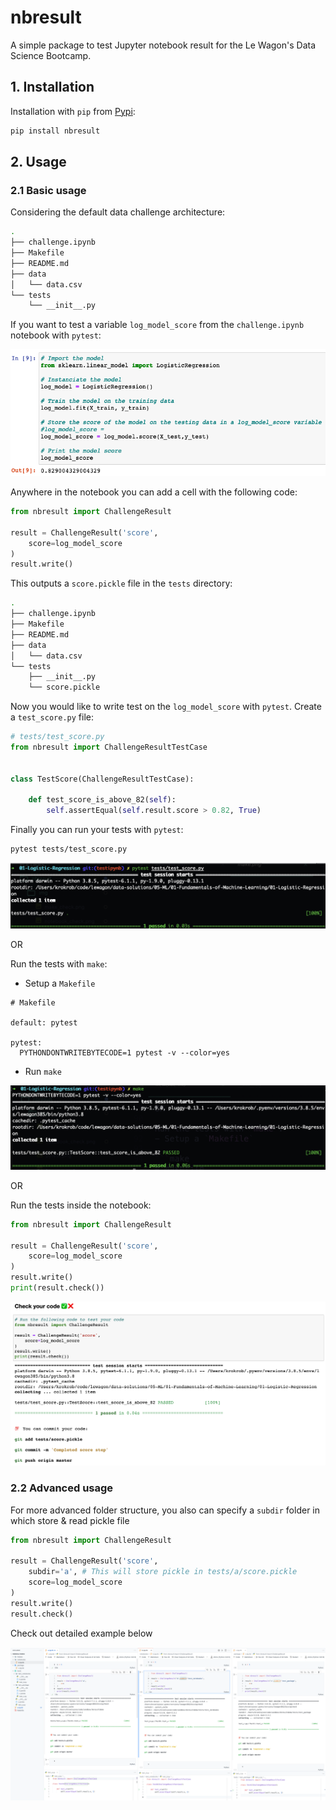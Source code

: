 # nbresult

A simple package to test Jupyter notebook result for the Le Wagon's Data Science Bootcamp.

## 1. Installation

Installation with `pip` from [Pypi](https://pypi.org/):

```bash
pip install nbresult
```

## 2. Usage

### 2.1 Basic usage
Considering the default data challenge architecture:

```bash
.
├── challenge.ipynb
├── Makefile
├── README.md
├── data
│   └── data.csv
└── tests
    └── __init__.py
```

If you want to test a variable `log_model_score` from the `challenge.ipynb` notebook with `pytest`:

![variable](img/variable.png)

Anywhere in the notebook you can add a cell with the following code:

```python
from nbresult import ChallengeResult

result = ChallengeResult('score',
    score=log_model_score
)
result.write()
```

This outputs a `score.pickle` file in the `tests` directory:

```bash
.
├── challenge.ipynb
├── Makefile
├── README.md
├── data
│   └── data.csv
└── tests
    ├── __init__.py
    └── score.pickle
```

Now you would like to write test on the `log_model_score` with `pytest`. Create a `test_score.py` file:

```python
# tests/test_score.py
from nbresult import ChallengeResultTestCase


class TestScore(ChallengeResultTestCase):

    def test_score_is_above_82(self):
        self.assertEqual(self.result.score > 0.82, True)
```

Finally you can run your tests with `pytest`:

```bash
pytest tests/test_score.py
```

![pytest](img/pytest_check.png)

OR

Run the tests with `make`:
- Setup a `Makefile`

```make
# Makefile

default: pytest

pytest:
  PYTHONDONTWRITEBYTECODE=1 pytest -v --color=yes
```

- Run `make`

![make](img/make_check.png)

OR

Run the tests inside the notebook:

```python
from nbresult import ChallengeResult

result = ChallengeResult('score',
    score=log_model_score
)
result.write()
print(result.check())
```

![notebook](img/notebook_check.png)

### 2.2 Advanced usage
For more advanced folder structure, you also can specify a `subdir` folder in which store & read pickle file

```python
from nbresult import ChallengeResult

result = ChallengeResult('score',
    subdir='a', # This will store pickle in tests/a/score.pickle
    score=log_model_score
)
result.write()
result.check()
```

Check out detailed example below

![subdir](img/subdir_demo.png)
